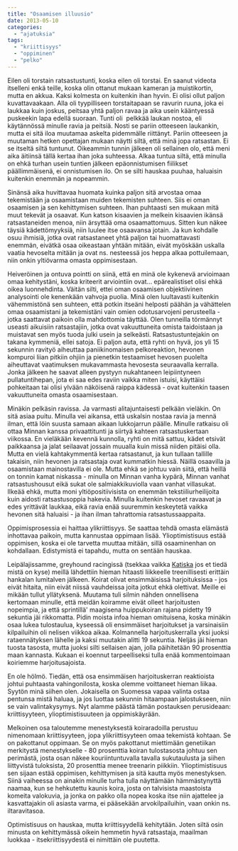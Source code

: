 ```yaml
---
title: "Osaamisen illuusio"
date: 2013-05-10
categories: 
  - "ajatuksia"
tags: 
  - "kriittisyys"
  - "oppiminen"
  - "pelko"
---
```


Eilen oli torstain ratsastustunti, koska eilen oli torstai. En saanut videota itselleni enkä teille, koska olin ottanut mukaan kameran ja muistikortin, mutta en akkua. Kaksi kolmesta on kuitenkin ihan hyvin. Ei olisi ollut paljon kuvattavaakaan. Alla oli tyypilliseen torstaitapaan se ravurin ruuna, joka ei laukkaa kuin joskus, peitsaa yhtä paljon ravaa ja aika usein kääntyessä puskeekin lapa edellä suoraan. Tunti oli  pelkkää laukan nostoa, eli käytännössä minulle ravia ja peitsiä. Nosti se pariin otteeseen laukankin, mutta ei sitä iloa muutamaa askelta pidemmälle riittänyt. Pariin otteeseen ja muutaman hetken opettajan mukaan näytti siltä, että minä jopa ratsastan. Ei se itseltä siltä tuntunut. Oikeammin tunnin jälkeen oli sellainen olo, että meni aika äitiinsä tällä kertaa ihan joka suhteessa. Alkaa tuntua siltä, että minulla on ehkä turhan usein tuntien jälkeen epäonnistumisen fiilikset päällimmäisenä, ei onnistumisen ilo. On se silti hauskaa puuhaa, haluaisin kuitenkin enemmän ja nopeammin.

<!--more-->Sinänsä aika huvittavaa huomata kuinka paljon sitä arvostaa omaa tekemistään ja osaamistaan muiden tekemisten suhteen. Siis ei oman osaamisen ja sen kehittymisen suhteen. Ihan puhtaasti sen mukaan mitä muut tekevät ja osaavat. Kun katson kisaavien ja melkein kisaavien ikänsä ratsastaneiden menoa, niin ärsyttää oma osaamattomuus. Sitten kun näkee täysiä kädettömyyksiä, niin luulee itse osaavansa jotain. Ja kun kohdalle osuu ihmisiä, jotka ovat ratsastaneet yhtä paljon tai huomattavasti enemmän, eivätkä osaa oikeastaan yhtään mitään, eivät myöskään uskalla vaatia hevoselta mitään ja ovat ns. nesteessä jos heppa alkaa pottuilemaan, niin onkin yltiövarma omasta oppimisestaan.

Heiveröinen ja ontuva pointti on siinä, että en minä ole kykenevä arvioimaan omaa kehitystäni, koska kriteerit arviointiin ovat... epärealistiset olisi ehkä oikea luonnehdinta. Väitän silti, ettei oman osaamisen objektiivinen analysointi ole kenenkään vahvoja puolia. Minä olen luultavasti kuitenkin vähemmistönä sen suhteen, että potkin itseäni helposti päähän ja vähättelen omaa osaamistani ja tekemistäni vain omien odotusarvojeni perusteella - jotka saattavat paikoin olla mahdottomia täyttää. Olen tunneilla törmännyt useasti aikuisiin ratsastajiin, jotka ovat vakuuttuneita omista taidoistaan ja muistavat sen myös tuoda julki usein ja selkeästi. Ratsastustuntejakin on takana kymmeniä, ellei satoja. Ei paljon auta, että ryhti on hyvä, jos yli 15 sekunnin ravityö aiheuttaa paniikinomaisen pelkoreaktion, hevonen kompuroi liian pitkiin ohjiin ja pienetkin testaamiset hevosen puolelta aiheuttavat vaatimuksen mukavammasta hevosesta seuraavalla kerralla. Jonka jälkeen he saavat alleen pystyyn nukahtaneen leipiintyneen pullatuntihepan, jota ei saa edes raviin vaikka miten istuisi, käyttäisi pohkeitaan tai olisi ylvään näköisenä raippa kädessä - ovat kuitenkin taasen vakuuttuneita omasta osaamisestaan.

Minäkin pelkäsin ravissa. Ja varmasti alitajuntaisesti pelkään vieläkin. On sitä asiaa puitu. Minulla vei aikansa, että uskalsin nostaa ravia ja mennä ilman, että löin suusta samaan aikaan lukkojarrun päälle. Minulle ratkaisu oli ottaa Minnan kanssa privaattitunti ja siirtyä kahteen ratsastuskertaan viikossa. En vieläkään kevennä kunnolla, ryhti on mitä sattuu, kädet etsivät paikkaansa ja jalat seilaavat jossain muualla kuin missä niiden pitäisi olla. Mutta en vielä kahtakymmentä kertaa ratsastanut, ja kun tullaan tallille takaisin, niin hevonen ja ratsastaja ovat kummatkin hiessä. Näillä osaavilla ja osaamistaan mainostavilla ei ole. Mutta ehkä se johtuu vain siitä, että heillä on tonnin kamat niskassa - minulla on Minnan vanha kypärä, Minnan vanhat ratsastushousut eikä sukat ole salmiakkikuviolla vaan vanhat villasukat. Ilkeää ehkä, mutta moni yltiöpositiivisista on enemmän tekstiiliurheilijoita kuin aidosti ratsastusoppia hakevia. Minulla kuitenkin hevoset ravaavat ja edes yrittävät laukkaa, eikä ravia enää suuremmin keskeytetä vaikka hevonen sitä haluaisi - ja ihan ilman tahrattomia ratsastussaappaita.

Oppimisprosessia ei haittaa ylikriittisyys. Se saattaa tehdä omasta elämästä inhottavaa paikoin, mutta kannustaa oppimaan lisää. Ylioptimistisuus estää oppimisen, koska ei ole tarvetta muuttaa mitään, sillä osaaminenhan on kohdallaan. Edistymistä ei tapahdu, mutta on sentään hauskaa.

Leipälajissamme, greyhound racingissä (tsekkaa vaikka [Katiska](http://www.katiska.eu) jos et tiedä mistä on kyse) meillä lähdettiin hieman hitaasti liikkeelle treenillisesti erittäin hankalan lumitalven jälkeen. Koirat olivat ensimmäisissä harjoituksissa - jos eivät hitaita, niin eivät niissä vauhdeissa joita jotkut ehkä olettivat. Meille ei mikään tullut yllätyksenä. Muutama tuli silmin nähden onnellisena kertomaan minulle, että meidän koiramme eivät olleet harjoitusten nopeimpia, ja että sprintillä' maagisena huippukoiran rajana pidetty 19 sekuntia jäi rikkomatta. Pidin moista infoa hieman omituisena, koska minäkin osaa lukea tulostaulua, kyseessä oli ensimmäiset harjoitukset ja varsinaisiin kilpailuihin oli nelisen viikkoa aikaa. Kolmannella harjoituskerralla yksi juoksi rataennätyksen lähelle ja kaksi muutakin alitti 19 sekuntia. Neljäs jäi hieman tuosta tasosta, mutta juoksi silti sellaisen ajan, jolla päihitetään 90 prosenttia maan kannasta. Kukaan ei koennut tarpeelliseksi tulla enää kommentoimaan koiriemme harjoitusajoista.

En ole hölmö. Tiedän, että osa ensimmäisen harjoituskerran reaktioista johtui puhtaasta vahingonilosta, koska olemme voittaneet hieman liikaa. Syytön minä siihen olen. Jokaisella on Suomessa vapaa valinta ostaa pentunsa mistä haluaa, ja jos luottaa sekunnin hitaampaan jalostukseen, niin se vain valintakysymys. Nyt alamme päästä tämän postauksen perusideaan: kriittisyyteen, ylioptimistisuuteen ja oppimiskäyrään.

Melkoinen osa taloutemme menestyksestä koiraradoilla perustuu nimenomaan kriittisyyteen, jopa ylikriittisyyteen omaa tekemistä kohtaan. Se on pakottanut oppimaan. Se on myös pakottanut miettimään genetiikan merkitystä menestykselle - 80 prosenttia koiran tulostasosta johtuu sen perimästä, josta osan näkee kouriintuntuvalla tavalla sukutaulusta ja siihen liittyvistä tuloksista, 20 prosenttia menee treenarin piikkiin. Ylioptimistisuus sen sijaan estää oppimisen, kehittymisen ja sitä kautta myös menestyksen. Siinä vaiheessa on ainakin minulle turha tulla näyttämään hämmästynyttä naamaa, kun se hehkutettu kaunis koira, josta on talvisista maastoista komeita valokuvia, ja jonka on pakko olla nopea koska itse niin ajattelee ja kasvattajakin oli asiasta varma, ei pääsekään arvokilpailuihin, vaan onkin ns. iltaravitasoa.

Optimistisuus on hauskaa, mutta kriittisyydellä kehitytään. Joten siltä osin minusta on kehittymässä oikein hemmetin hyvä ratsastaja, maailman luokkaa - itsekriittisyydestä ei nimittäin ole puutetta.
